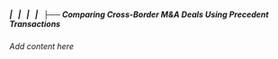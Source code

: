 ##### |   |   |   |   ├── Comparing Cross-Border M&A Deals Using Precedent Transactions

*Add content here*